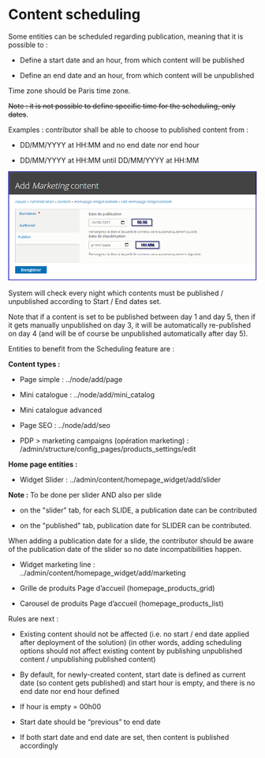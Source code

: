 # **Content scheduling**

Some entities can be scheduled regarding publication, meaning that it is
possible to :

-   Define a start date and an hour, from which content will be
     published

-   Define an end date and an hour, from which content will be
     unpublished

Time zone should be Paris time zone.

<del>Note : it is not possible to define specific time for the scheduling,
only dates</del>.

Examples : contributor shall be able to choose to published content from
:

-   DD/MM/YYYY at HH:MM and no end date nor end hour

-   DD/MM/YYYY at HH:MM until DD/MM/YYYY at HH:MM

![img604](../img/img604.png)

System will check every night which contents must be published /
unpublished according to Start / End dates set.

Note that if a content is set to be published between day 1 and day 5,
then if it gets manually unpublished on day 3, it will be automatically
re-published on day 4 (and will be of course be unpublished
automatically after day 5).

Entities to benefit from the Scheduling feature are :

**Content types :**

-   Page simple : ../node/add/page

-   Mini catalogue : ../node/add/mini\_catalog

-   Mini catalogue advanced

-   Page SEO : ../node/add/seo

-   PDP &gt; marketing campaigns (opération marketing) :
     /admin/structure/config\_pages/products\_settings/edit

**Home page entities :**

-   Widget Slider : ../admin/content/homepage\_widget/add/slider

 **Note :** To be done per slider AND also per slide

-   on the "slider" tab, for each SLIDE, a publication date can be
     contributed

-   on the "published" tab, publication date for SLIDER can be
     contributed.

 When adding a publication date for a slide, the contributor should be
 aware of the publication date of the slider so no date
 incompatibilities happen.

-   Widget marketing line :
     ../admin/content/homepage\_widget/add/marketing

-   Grille de produits Page d’accueil (homepage\_products\_grid)

-   Carousel de produits Page d’accueil (homepage\_products\_list)

Rules are next :

-   Existing content should not be affected (i.e. no start / end date
     applied after deployment of the solution) (in other words, adding
     scheduling options should not affect existing content by
     publishing unpublished content / unpublishing published content)

-   By default, for newly-created content, start date is defined as
     current date (so content gets published) and start hour is empty,
     and there is no end date nor end hour defined

-   If hour is empty = 00h00

-   Start date should be “previous” to end date

-   If both start date and end date are set, then content is published
     accordingly
